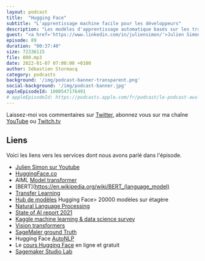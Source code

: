 ```yaml
---
layout: podcast
title:  "Hugging Face"
subtitle: "L'apprentissage machine facile pour les développeurs"
description: "Les modèles d'apprentissage automatique basés sur les transformeurs et l'apprentissage par transfert (transfert learning) ont le vent en poupe pour deux raisons : leur grande précision et la facilité d'apprentissage sur des jeux de données relativement restreints.  Hugging Face, une startup française, vous propose des librairies open sources faciles à intégrer dans vos applications et plus de 20000 modèles prêts à être utilisés ou personalisés."
guest: "<a href='https://www.linkedin.com/in/juliensimon/'>Julien Simon</a>, Chief Evangelist, HuggingFace."
episode: 89
duration: "00:37:40"
size: 72336115
file: 089.mp3
date: 2022-01-07 07:00:00 +0100  
author: Sébastien Stormacq
category: podcasts
background: '/img/podcast-banner-transparent.png'
social-background: '/img/podcast-banner.jpg'
appleEpisodeId: 1000547176491
# appleEpisodeId: https://podcasts.apple.com/fr/podcast/le-podcast-aws-en-français/id1452118442
---
```


Laissez-moi vos commentaires sur [Twitter](https://twitter.com/sebsto), abonnez vous sur ma chaîne [YouTube](https://www.youtube.com/sebsto) ou [Twitch.tv](https://www.twitch.tv/sebAWS)

## Liens

Voici les liens vers les services dont nous avons parlé dans l'épisode.

- [Julien Simon sur Youtube](https://www.youtube.com/channel/UCVonoXm3SI_Q0ZNHd5JPawA)
- [HuggingFace.co](https://huggingface.co)
- AIML [Model transformer](https://en.wikipedia.org/wiki/Transformer_(machine_learning_model))
- [BERT](https://en.wikipedia.org/wiki/BERT_(language_model)
- [Transfer Learning](https://en.wikipedia.org/wiki/Transfer_learning) 
- [Hub de modèles](https://huggingface.co/models) Hugging Face> 20000 modèles sur étagère
- [Natural Language Processing](https://en.wikipedia.org/wiki/Natural_language_processing)
- [State of AI report 2021 ](https://www.stateof.ai)
- [Kaggle machine learning & data science survey](https://www.kaggle.com/c/kaggle-survey-2021)
- [Vision transformers](https://en.wikipedia.org/wiki/Vision_transformer)
- [SageMaler ground Truth](https://aws.amazon.com/sagemaker/data-labeling/)
- Hugging Face [AutoNLP](https://huggingface.co/autonlp)
- Le [cours Hugging Face](https://huggingface.co/course/chapter1/1) en ligne et gratuit
- [Sagemaker Studio Lab](https://aws.amazon.com/sagemaker/studio-lab/)
